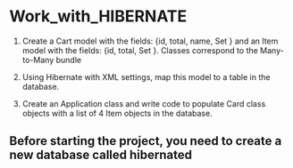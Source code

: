 # Work_with_HIBERNATE

1. Create a Cart model with the fields: {id, total, name, Set <Item>} and an Item model with the fields: {id, total, Set <Cart>}. Classes correspond to the Many-to-Many bundle

2. Using Hibernate with XML settings, map this model to a table in the database.

3. Create an Application class and write code to populate Card class objects with a list of 4 Item objects in the database.

## Before starting the project, you need to create a new database called hibernated